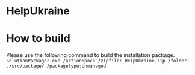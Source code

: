 # HelpUkraine

# How to build
Please use the following command to build the installation package.  
`SolutionPackager.exe /action:pack /zipfile: HelpUkraine.zip /folder: ./src/package/ /packagetype:Unmanaged`